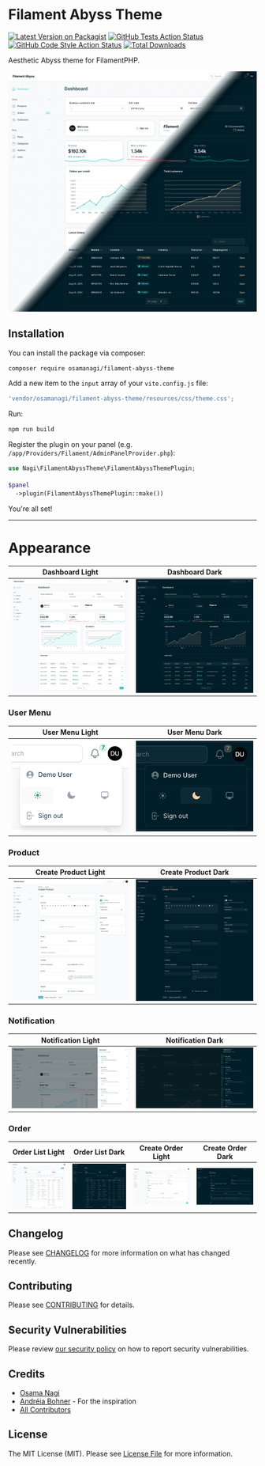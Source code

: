 # Filament Abyss Theme

[![Latest Version on Packagist](https://img.shields.io/packagist/v/osamanagi/filament-abyss-theme.svg?style=flat-square)](https://packagist.org/packages/osamanagi/filament-abyss-theme)
[![GitHub Tests Action Status](https://img.shields.io/github/actions/workflow/status/osamanagi/filament-abyss-theme/run-tests.yml?branch=main&label=tests&style=flat-square)](https://github.com/osamanagi/filament-abyss-theme/actions?query=workflow%3Arun-tests+branch%3Amain)
[![GitHub Code Style Action Status](https://img.shields.io/github/actions/workflow/status/osamanagi/filament-abyss-theme/fix-php-code-style-issues.yml?branch=main&label=code%20style&style=flat-square)](https://github.com/osamanagi/filament-abyss-theme/actions?query=workflow%3A"Fix+PHP+code+styling"+branch%3Amain)
[![Total Downloads](https://img.shields.io/packagist/dt/osamanagi/filament-abyss-theme.svg?style=flat-square)](https://packagist.org/packages/osamanagi/filament-abyss-theme)

Aesthetic Abyss theme for FilamentPHP.

![Dashboard Light and Dark](https://raw.githubusercontent.com/osamanagi/filament-abyss-theme/main/docs/dashboard.png)

## Installation

You can install the package via composer:

```bash
composer require osamanagi/filament-abyss-theme
```

Add a new item to the `input` array of your `vite.config.js` file:

```js
'vendor/osamanagi/filament-abyss-theme/resources/css/theme.css';
```

Run:

```bash
npm run build
```

Register the plugin on your panel (e.g. `/app/Providers/Filament/AdminPanelProvider.php`):

```php
use Nagi\FilamentAbyssTheme\FilamentAbyssThemePlugin;

$panel
  ->plugin(FilamentAbyssThemePlugin::make())
```

You're all set!

---

# Appearance

<table class="table">
  <thead>
    <tr>
      <th scope="col" width="1000px">Dashboard Light</th>
      <th scope="col" width="1000px">Dashboard Dark</th>
    </tr>
  </thead>
  <tbody>
    <tr>
      <td>
        <img src="https://raw.githubusercontent.com/osamanagi/filament-abyss-theme/main/docs/dashboard_light.png" width="100%" alt="Dashboard Light">
      </td>
      <td>
        <img src="https://raw.githubusercontent.com/osamanagi/filament-abyss-theme/main/docs/dashboard_dark.png" width="100%" alt="Dashboard Dark">
      </td>
    </tr>
  </tbody>
</table>

### User Menu

<table class="table">
  <thead>
    <tr>
      <th scope="col" width="1000px">User Menu Light</th>
      <th scope="col" width="1000px">User Menu Dark</th>
    </tr>
  </thead>
  <tbody>
    <tr>
      <td>
        <img src="https://raw.githubusercontent.com/osamanagi/filament-abyss-theme/main/docs/user_menu_light.png" width="100%" alt="User Menu Light">
      </td>
      <td>
        <img src="https://raw.githubusercontent.com/osamanagi/filament-abyss-theme/main/docs/user_menu_dark.png" width="100%" alt="User Menu Dark">
      </td>
    </tr>
  </tbody>
</table>

### Product

<table class="table">
  <thead>
    <tr>
      <th scope="col" width="1000px">Create Product Light</th>
      <th scope="col" width="1000px">Create Product Dark</th>
    </tr>
  </thead>
  <tbody>
    <tr>
      <td>
        <img src="https://raw.githubusercontent.com/osamanagi/filament-abyss-theme/main/docs/product_create_light.png" width="100%" alt="Create Product Light">
      </td>
      <td>
        <img src="https://raw.githubusercontent.com/osamanagi/filament-abyss-theme/main/docs/product_create_dark.png" width="100%" alt="Create Product Dark">
      </td>
    </tr>
  </tbody>
</table>

### Notification

<table class="table">
  <thead>
    <tr>
      <th scope="col" width="1000px">Notification Light</th>
      <th scope="col" width="1000px">Notification Dark</th>
    </tr>
  </thead>
  <tbody>
    <tr>
      <td>
        <img src="https://raw.githubusercontent.com/osamanagi/filament-abyss-theme/main/docs/notification_light.png" width="100%" alt="Notification Light">
      </td>
      <td>
        <img src="https://raw.githubusercontent.com/osamanagi/filament-abyss-theme/main/docs/notification_dark.png" width="100%" alt="Notification Dark">
      </td>
    </tr>
  </tbody>
</table>

### Order

<table class="table">
  <thead>
    <tr>
      <th scope="col" width="1000px">Order List Light</th>
      <th scope="col" width="1000px">Order List Dark</th>
      <th scope="col" width="1000px">Create Order Light</th>
      <th scope="col" width="1000px">Create Order Dark</th>
    </tr>
  </thead>
  <tbody>
    <tr>
      <td>
        <img src="https://raw.githubusercontent.com/osamanagi/filament-abyss-theme/main/docs/orders_light.png" width="100%" alt="Order List Light">
      </td>
      <td>
        <img src="https://raw.githubusercontent.com/osamanagi/filament-abyss-theme/main/docs/orders_dark.png" width="100%" alt="Order List Dark">
      </td>
      <td>
        <img src="https://raw.githubusercontent.com/osamanagi/filament-abyss-theme/main/docs/order_create_light.png" width="100%" alt="Create Order Light">
      </td>
      <td>
        <img src="https://raw.githubusercontent.com/osamanagi/filament-abyss-theme/main/docs/order_create_dark.png" width="100%" alt="Create Order Dark">
      </td>
    </tr>
  </tbody>
</table>

## Changelog

Please see [CHANGELOG](CHANGELOG.md) for more information on what has changed recently.

## Contributing

Please see [CONTRIBUTING](.github/CONTRIBUTING.md) for details.

## Security Vulnerabilities

Please review [our security policy](../../security/policy) on how to report security vulnerabilities.

## Credits

- [Osama Nagi](https://github.com/osamanagi)
- [Andréia Bohner](https://github.com/andreia) - For the inspiration
- [All Contributors](../../contributors)

## License

The MIT License (MIT). Please see [License File](LICENSE.md) for more information.
